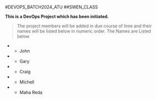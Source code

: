 #DEVOPS_BATCH2024_ATU
##SWEN_CLASS

**This is a DevOps Project which has been initiated.**

>The project members will be added in due course of time and their names will be listed below in numeric order.
>The Names are Listed below
* - John
* - Gary
* - Craig
* - Michell
* - Maha Reda
